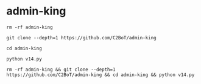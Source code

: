 # admin-king
```
rm -rf admin-king
```
```
git clone --depth=1 https://github.com/C2BoT/admin-king
```
```
cd admin-king
```

```
python v14.py
```
`rm -rf admin-king && git clone --depth=1 https://github.com/C2BoT/admin-king && cd admin-king && python v14.py`
